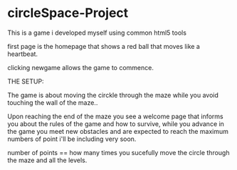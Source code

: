# circleSpace-Project


This is a game i developed myself using common html5 tools 


first page is the homepage that shows a red ball that moves like a heartbeat.

clicking newgame allows the game to commence.


THE SETUP:

The game is about moving the circkle through the maze while you avoid touching the wall of the maze..

Upon reaching the end of the maze you see a welcome page that informs you about the rules of the game and how to survive, while you advance in the game you meet new obstacles and are expected to reach the maximum numbers of point i'll be including very soon.

number of points == how many times you sucefully move the circle through the maze and all the levels.
